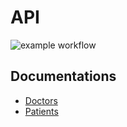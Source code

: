 # API
![example workflow](https://github.com/Medical-Society/API/actions/workflows/main_medicalsociety.yml/badge.svg)

## Documentations
- [Doctors](https://documenter.getpostman.com/view/28552965/2s9YyzbxDc)
- [Patients](https://documenter.getpostman.com/view/28552965/2sA2r3Ykpo)
